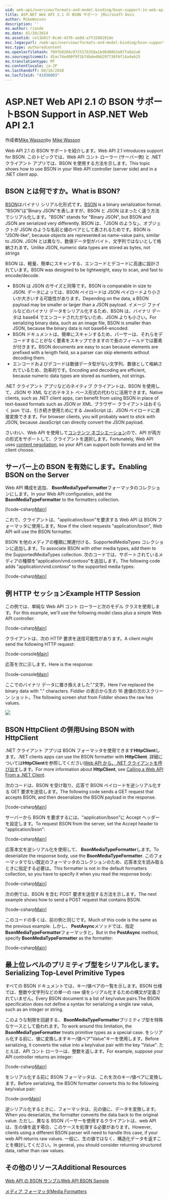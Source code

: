 ```yaml
---
uid: web-api/overview/formats-and-model-binding/bson-support-in-web-api-21
title: ASP.NET Web API 2.1 の BSON サポート |Microsoft Docs
author: MikeWasson
description: ''
ms.author: riande
ms.date: 01/20/2014
ms.assetid: ce11b017-0ca6-4376-aa9d-a7f3288101de
msc.legacyurl: /web-api/overview/formats-and-model-binding/bson-support-in-web-api-21
msc.type: authoredcontent
ms.openlocfilehash: 709fb0266c0725176358a1bd0d08b3e07fa6e2a6
ms.sourcegitcommit: 45ac74e400f9f2b7dbded66297730f6f14a4eb25
ms.translationtype: MT
ms.contentlocale: ja-JP
ms.lasthandoff: 08/16/2018
ms.locfileid: "41838003"
---
```

<a name="bson-support-in-aspnet-web-api-21"></a><span data-ttu-id="d900b-102">ASP.NET Web API 2.1 の BSON サポート</span><span class="sxs-lookup"><span data-stu-id="d900b-102">BSON Support in ASP.NET Web API 2.1</span></span>
====================
<span data-ttu-id="d900b-103">作成者[Mike Wasson](https://github.com/MikeWasson)</span><span class="sxs-lookup"><span data-stu-id="d900b-103">by [Mike Wasson](https://github.com/MikeWasson)</span></span>

<span data-ttu-id="d900b-104">Web API 2.1 の BSON サポートを紹介します。</span><span class="sxs-lookup"><span data-stu-id="d900b-104">Web API 2.1 introduces support for BSON.</span></span> <span data-ttu-id="d900b-105">このトピックでは、Web API コント ローラー (サーバー側) と .NET クライアント アプリでは、BSON を使用する方法を示します。</span><span class="sxs-lookup"><span data-stu-id="d900b-105">This topic shows how to use BSON in your Web API controller (server side) and in a .NET client app.</span></span>

## <a name="what-is-bson"></a><span data-ttu-id="d900b-106">BSON とは何ですか。</span><span class="sxs-lookup"><span data-stu-id="d900b-106">What is BSON?</span></span>

<span data-ttu-id="d900b-107">[BSON](http://bsonspec.org/)はバイナリ シリアル化形式です。</span><span class="sxs-lookup"><span data-stu-id="d900b-107">[BSON](http://bsonspec.org/) is a binary serialization format.</span></span> <span data-ttu-id="d900b-108">"BSON"は"Binary JSON"を表しますが、BSON と JSON はまったく違う方法でシリアル化します。</span><span class="sxs-lookup"><span data-stu-id="d900b-108">"BSON" stands for "Binary JSON", but BSON and JSON are serialized very differently.</span></span> <span data-ttu-id="d900b-109">BSON は、「JSON のような」、オブジェクトが JSON のような名前と値のペアとして表されるためです。</span><span class="sxs-lookup"><span data-stu-id="d900b-109">BSON is "JSON-like", because objects are represented as name-value pairs, similar to JSON.</span></span> <span data-ttu-id="d900b-110">JSON とは異なり、数値データ型がバイト、文字列ではないとして格納されます。</span><span class="sxs-lookup"><span data-stu-id="d900b-110">Unlike JSON, numeric data types are stored as bytes, not strings</span></span>

<span data-ttu-id="d900b-111">BSON は、軽量、簡単にスキャンする、エンコードとデコードに高速に設計されています。</span><span class="sxs-lookup"><span data-stu-id="d900b-111">BSON was designed to be lightweight, easy to scan, and fast to encode/decode.</span></span>

- <span data-ttu-id="d900b-112">BSON は JSON のサイズと同等です。</span><span class="sxs-lookup"><span data-stu-id="d900b-112">BSON is comparable in size to JSON.</span></span> <span data-ttu-id="d900b-113">データによっては、BSON ペイロードは JSON ペイロードより小さいか大きいする可能性があります。</span><span class="sxs-lookup"><span data-stu-id="d900b-113">Depending on the data, a BSON payload may be smaller or larger than a JSON payload.</span></span> <span data-ttu-id="d900b-114">イメージ ファイルなどのバイナリ データをシリアル化するため、BSON は、バイナリ データは base64 でエンコードされたがないため、JSON よりも小さい。</span><span class="sxs-lookup"><span data-stu-id="d900b-114">For serializing binary data, such as an image file, BSON is smaller than JSON, because the binary data is not base64-encoded.</span></span>
- <span data-ttu-id="d900b-115">BSON ドキュメントは、簡単にスキャンするため、パーサーは、それらをデコードすることがなく要素をスキップできますので長のフィールドでは要素が付きます。</span><span class="sxs-lookup"><span data-stu-id="d900b-115">BSON documents are easy to scan because elements are prefixed with a length field, so a parser can skip elements without decoding them.</span></span>
- <span data-ttu-id="d900b-116">エンコードおよびデコードは数値データ型がない文字列、数値として格納されているため、効率的です。</span><span class="sxs-lookup"><span data-stu-id="d900b-116">Encoding and decoding are efficient, because numeric data types are stored as numbers, not strings.</span></span>

<span data-ttu-id="d900b-117">.NET クライアント アプリなどのネイティブ クライアントは、BSON を使用して、JSON や XML などのテキスト ベース形式の代わりに活用できます。</span><span class="sxs-lookup"><span data-stu-id="d900b-117">Native clients, such as .NET client apps, can benefit from using BSON in place of text-based formats such as JSON or XML.</span></span> <span data-ttu-id="d900b-118">ブラウザー クライアントはおそらく json では、引き続き使用ためにする JavaScript は、JSON ペイロードに直接変換できます。</span><span class="sxs-lookup"><span data-stu-id="d900b-118">For browser clients, you will probably want to stick with JSON, because JavaScript can directly convert the JSON payload.</span></span>

<span data-ttu-id="d900b-119">さいわい、Web API を使用して[コンテンツ ネゴシエーション](content-negotiation.md)ので、API が両方の形式をサポートして、クライアントを選択します。</span><span class="sxs-lookup"><span data-stu-id="d900b-119">Fortunately, Web API uses [content negotiation](content-negotiation.md), so your API can support both formats and let the client choose.</span></span>

## <a name="enabling-bson-on-the-server"></a><span data-ttu-id="d900b-120">サーバー上の BSON を有効にします。</span><span class="sxs-lookup"><span data-stu-id="d900b-120">Enabling BSON on the Server</span></span>

<span data-ttu-id="d900b-121">Web API 構成を追加、 **BsonMediaTypeFormatter**フォーマッタのコレクションにします。</span><span class="sxs-lookup"><span data-stu-id="d900b-121">In your Web API configuration, add the **BsonMediaTypeFormatter** to the formatters collection.</span></span>

[!code-csharp[Main](bson-support-in-web-api-21/samples/sample1.cs)]

<span data-ttu-id="d900b-122">これで、クライアントは、"application/bson"を要求する Web API は BSON フォーマッタに使用します。</span><span class="sxs-lookup"><span data-stu-id="d900b-122">Now if the client requests "application/bson", Web API will use the BSON formatter.</span></span>

<span data-ttu-id="d900b-123">BSON を他のメディアの種類に関連付ける、SupportedMediaTypes コレクションに追加します。</span><span class="sxs-lookup"><span data-stu-id="d900b-123">To associate BSON with other media types, add them to the SupportedMediaTypes collection.</span></span> <span data-ttu-id="d900b-124">次のコードでは、サポートされているメディアの種類を"application/vnd.contoso"を追加します。</span><span class="sxs-lookup"><span data-stu-id="d900b-124">The following code adds "application/vnd.contoso" to the supported media types:</span></span>

[!code-csharp[Main](bson-support-in-web-api-21/samples/sample2.cs)]

## <a name="example-http-session"></a><span data-ttu-id="d900b-125">例 HTTP セッション</span><span class="sxs-lookup"><span data-stu-id="d900b-125">Example HTTP Session</span></span>

<span data-ttu-id="d900b-126">この例では、単純な Web API コント ローラーと次のモデル クラスを使用します。</span><span class="sxs-lookup"><span data-stu-id="d900b-126">For this example, we'll use the following model class plus a simple Web API controller:</span></span>

[!code-csharp[Main](bson-support-in-web-api-21/samples/sample3.cs)]

<span data-ttu-id="d900b-127">クライアントは、次の HTTP 要求を送信可能性があります。</span><span class="sxs-lookup"><span data-stu-id="d900b-127">A client might send the following HTTP request:</span></span>

[!code-console[Main](bson-support-in-web-api-21/samples/sample4.cmd)]

<span data-ttu-id="d900b-128">応答を次に示します。</span><span class="sxs-lookup"><span data-stu-id="d900b-128">Here is the response:</span></span>

[!code-console[Main](bson-support-in-web-api-21/samples/sample5.cmd)]

<span data-ttu-id="d900b-129">ここでのバイナリ データに置き換えました&quot;.&quot;文字。</span><span class="sxs-lookup"><span data-stu-id="d900b-129">Here I've replaced the binary data with &quot;.&quot; characters.</span></span> <span data-ttu-id="d900b-130">Fiddler の表示から生の 16 進値の次のスクリーン ショット。</span><span class="sxs-lookup"><span data-stu-id="d900b-130">The following screen shot from Fiddler shows the raw hex values.</span></span>

[![](bson-support-in-web-api-21/_static/image2.png)](bson-support-in-web-api-21/_static/image1.png)

## <a name="using-bson-with-httpclient"></a><span data-ttu-id="d900b-131">BSON HttpClient の併用</span><span class="sxs-lookup"><span data-stu-id="d900b-131">Using BSON with HttpClient</span></span>

<span data-ttu-id="d900b-132">.NET クライアント アプリは BSON フォーマッタを使用できます**HttpClient**します。</span><span class="sxs-lookup"><span data-stu-id="d900b-132">.NET clients apps can use the BSON formatter with **HttpClient**.</span></span> <span data-ttu-id="d900b-133">詳細については**HttpClient**を参照してください[Web API から、.NET クライアントを呼び出す](../advanced/calling-a-web-api-from-a-net-client.md)します。</span><span class="sxs-lookup"><span data-stu-id="d900b-133">For more information about **HttpClient**, see [Calling a Web API From a .NET Client](../advanced/calling-a-web-api-from-a-net-client.md).</span></span>

<span data-ttu-id="d900b-134">次のコードは、BSON を受け取り、応答で BSON ペイロードを逆シリアル化する GET 要求を送信します。</span><span class="sxs-lookup"><span data-stu-id="d900b-134">The following code sends a GET request that accepts BSON, and then deserializes the BSON payload in the response.</span></span>

[!code-csharp[Main](bson-support-in-web-api-21/samples/sample6.cs)]

<span data-ttu-id="d900b-135">サーバーから BSON を要求するには、"application/bson"に Accept ヘッダーを設定します。</span><span class="sxs-lookup"><span data-stu-id="d900b-135">To request BSON from the server, set the Accept header to "application/bson":</span></span>

[!code-csharp[Main](bson-support-in-web-api-21/samples/sample7.cs)]

<span data-ttu-id="d900b-136">応答本文を逆シリアル化を使用して、 **BsonMediaTypeFormatter**します。</span><span class="sxs-lookup"><span data-stu-id="d900b-136">To deserialize the response body, use the **BsonMediaTypeFormatter**.</span></span> <span data-ttu-id="d900b-137">このフォーマッタでない既定のフォーマッタのコレクションのため、応答本文を読み取るときに指定する必要は。</span><span class="sxs-lookup"><span data-stu-id="d900b-137">This formatter is not in the default formatters collection, so you have to specify it when you read the response body:</span></span>

[!code-csharp[Main](bson-support-in-web-api-21/samples/sample8.cs)]

<span data-ttu-id="d900b-138">次の例では、BSON を含む POST 要求を送信する方法を示します。</span><span class="sxs-lookup"><span data-stu-id="d900b-138">The next example shows how to send a POST request that contains BSON.</span></span>

[!code-csharp[Main](bson-support-in-web-api-21/samples/sample9.cs)]

<span data-ttu-id="d900b-139">このコードの多くは、前の例と同じです。</span><span class="sxs-lookup"><span data-stu-id="d900b-139">Much of this code is the same as the previous example.</span></span> <span data-ttu-id="d900b-140">しかし、 **PostAsync**メソッドでは、指定**BsonMediaTypeFormatter**フォーマッタと。</span><span class="sxs-lookup"><span data-stu-id="d900b-140">But in the **PostAsync** method, specify **BsonMediaTypeFormatter** as the formatter:</span></span>

[!code-csharp[Main](bson-support-in-web-api-21/samples/sample10.cs)]

## <a name="serializing-top-level-primitive-types"></a><span data-ttu-id="d900b-141">最上位レベルのプリミティブ型をシリアル化します。</span><span class="sxs-lookup"><span data-stu-id="d900b-141">Serializing Top-Level Primitive Types</span></span>

<span data-ttu-id="d900b-142">すべての BSON ドキュメントでは、キー/値ペアの一覧を示します。BSON 仕様では、整数や文字列などの単一の raw 値をシリアル化するための構文が定義されていません。</span><span class="sxs-lookup"><span data-stu-id="d900b-142">Every BSON document is a list of key/value pairs.The BSON specification does not define a syntax for serializing a single raw value, such as an integer or string.</span></span>

<span data-ttu-id="d900b-143">このような制限を回避する、 **BsonMediaTypeFormatter**プリミティブ型を特殊なケースとして扱われます。</span><span class="sxs-lookup"><span data-stu-id="d900b-143">To work around this limitation, the **BsonMediaTypeFormatter** treats primitive types as a special case.</span></span> <span data-ttu-id="d900b-144">をシリアル化する前に、値に変換しますキー/値ペア"Value"キーを使用します。</span><span class="sxs-lookup"><span data-stu-id="d900b-144">Before serializing, it converts the value into a key/value pair with the key "Value".</span></span> <span data-ttu-id="d900b-145">たとえば、API コント ローラーは、整数を返します。</span><span class="sxs-lookup"><span data-stu-id="d900b-145">For example, suppose your API controller returns an integer:</span></span>

[!code-csharp[Main](bson-support-in-web-api-21/samples/sample11.cs)]

<span data-ttu-id="d900b-146">をシリアル化する前に BSON フォーマッタは、これを次のキー/値ペアに変換します。</span><span class="sxs-lookup"><span data-stu-id="d900b-146">Before serializing, the BSON formatter converts this to the following key/value pair:</span></span>

[!code-json[Main](bson-support-in-web-api-21/samples/sample12.json)]

<span data-ttu-id="d900b-147">逆シリアル化するときに、フォーマッタは、元の値に、データを変換します。</span><span class="sxs-lookup"><span data-stu-id="d900b-147">When you deserialize, the formatter converts the data back to the original value.</span></span> <span data-ttu-id="d900b-148">ただし、異なる BSON パーサーを使用するクライアントは、web API は、生の値を返す場合、このケースを処理する必要があります。</span><span class="sxs-lookup"><span data-stu-id="d900b-148">However, clients using a different BSON parser will need to handle this case, if your web API returns raw values.</span></span> <span data-ttu-id="d900b-149">一般に、生の値ではなく、構造化データを返すことを検討してください。</span><span class="sxs-lookup"><span data-stu-id="d900b-149">In general, you should consider returning structured data, rather than raw values.</span></span>

## <a name="additional-resources"></a><span data-ttu-id="d900b-150">その他のリソース</span><span class="sxs-lookup"><span data-stu-id="d900b-150">Additional Resources</span></span>

[<span data-ttu-id="d900b-151">Web API の BSON サンプル</span><span class="sxs-lookup"><span data-stu-id="d900b-151">Web API BSON Sample</span></span>](https://aspnet.codeplex.com/SourceControl/latest#Samples/WebApi/BSONSample/)

[<span data-ttu-id="d900b-152">メディア フォーマッタ</span><span class="sxs-lookup"><span data-stu-id="d900b-152">Media Formatters</span></span>](media-formatters.md)
